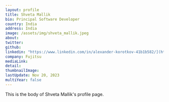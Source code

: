 ```yaml
---
layout: profile
title: Shveta Mallik
bio: Principal Software Developer
country: India
address: India
image: /assets/img/shveta_mallik.jpeg
about: 
twitter: 
github: 
linkedin: "https://www.linkedin.com/in/alexander-korotkov-41b1b582/](https://www.linkedin.com/in/shveta-malik/?originalSubdomain=in"
company: Fujitsu
mediaLink: 
detail: 
thumbnailImage: 
lastUpdate: Nov 20, 2023
multiYear: false
---
```


This is the body of Shveta Mallik's profile page. 
